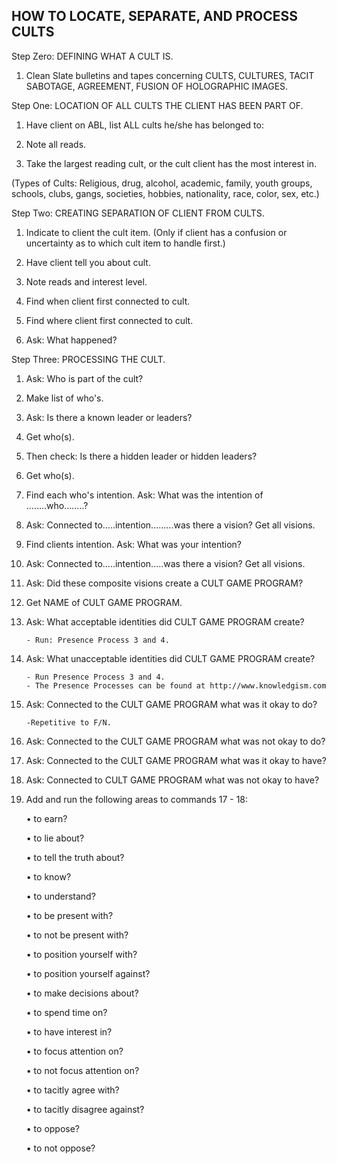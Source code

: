 ## HOW TO LOCATE, SEPARATE, AND PROCESS CULTS

Step Zero:   DEFINING WHAT A CULT IS.

1.    Clean Slate bulletins and tapes concerning CULTS, CULTURES, TACIT 	
SABOTAGE, AGREEMENT, FUSION OF HOLOGRAPHIC IMAGES.

Step One:    LOCATION OF ALL CULTS THE CLIENT HAS BEEN PART OF.

1.    Have client on ABL, list ALL cults he/she has belonged to:

2.    Note all reads.

3.    Take the largest reading cult, or the cult client has the most interest in.

(Types of Cults: Religious, drug, alcohol, academic, family, youth groups, schools, 
clubs, gangs, societies, hobbies, nationality, race, color, sex, etc.)

Step Two:   CREATING SEPARATION OF CLIENT FROM CULTS.

1.    Indicate to client the cult item. (Only if client has a confusion or 
uncertainty as to which cult item to handle first.)

2.    Have client tell you about cult.

3.    Note reads and interest level.

4.    Find when client first connected to cult.

5.    Find where client first connected to cult.

6.    Ask: What happened?

Step Three:    PROCESSING THE CULT. 

1.    Ask:   Who is part of the cult?

2.    Make list of who's.

3.    Ask:   Is there a known leader or leaders? 

4.   Get who(s).

5.   Then check:   Is there a hidden leader or hidden leaders?

6.   Get who(s).

7.   Find each who's intention. Ask:   What was the intention of  ........who........?

8.   Ask:   Connected to.....intention.........was there a vision? Get all visions.

9.   Find clients intention. Ask:  What was your intention?

10. Ask:  Connected to.....intention.....was there a vision?   Get all visions.

11. Ask:  Did these composite visions create a CULT GAME PROGRAM?

12. Get NAME of CULT GAME PROGRAM.

13. Ask:   What acceptable identities did  CULT GAME PROGRAM create?

	    - Run: Presence Process 3 and 4.

14. Ask:   What unacceptable identities did CULT GAME PROGRAM create?

	    - Run Presence Process 3 and 4.
	    - The Presence Processes can be found at http://www.knowledgism.com

15. Ask:   Connected to the CULT GAME PROGRAM what was it okay to do?

        -Repetitive to F/N.

16. Ask:   Connected to the CULT GAME PROGRAM  what was not okay to do?

17. Ask:   Connected to the CULT GAME PROGRAM what was it okay to have?

18. Ask:   Connected to CULT GAME PROGRAM what was not okay to have?

19. Add and run the following areas to  commands 17 - 18:

	• to earn?

	• to lie about?

	• to tell the truth about?

	• to know?

	• to understand?

	• to be present with?

	• to not be present with?

	• to position yourself with?

	• to position yourself against?

	• to make decisions about?

	• to spend time on?

	• to have interest in?

	• to focus attention on?

	• to not focus attention on?

	• to tacitly agree with?

	• to tacitly disagree against?

	• to oppose?

	• to not oppose?
